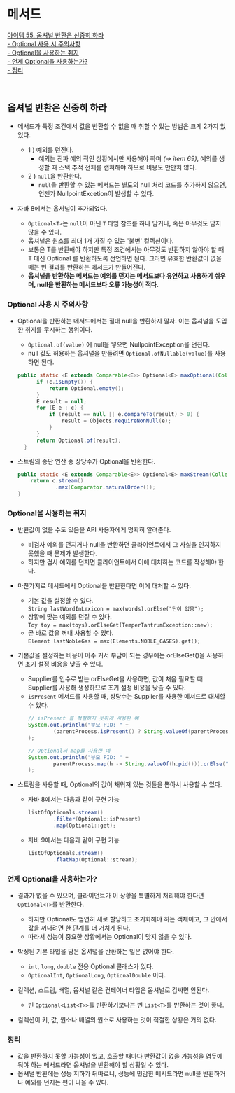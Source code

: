 # 메서드

[아이템 55. 옵셔널 반환은 신중히 하라](#옵셔널-반환은-신중히-하라)  
[- Optional 사용 시 주의사항](#optional-사용-시-주의사항)  
[- Optional을 사용하는 취지](#optional을-사용하는-취지)  
[- 언제 Optional을 사용하는가?](#언제-optional을-사용하는가)  
[- 정리](#정리)  

<br>

## 옵셔널 반환은 신중히 하라
- 메서드가 특정 조건에서 값을 반환할 수 없을 때 취할 수 있는 방법은 크게 2가지 있었다.  
  - 1  ) 예외를 던진다.
    - 예외는 진짜 예외 적인 상황에서만 사용해야 하며 _(→ item 69)_, 예외를 생성할 때 스택 추적 전체를 캡쳐해야 하므로 비용도 만만치 않다.
  - 2  ) `null`을 반환한다.
    - `null`을 반환할 수 있는 메서드는 별도의 null 처리 코드를 추가하지 않으면, 언젠가 NullpointExcetion이 발생할 수 있다.

- 자바 8에서는 옵셔널이 추가되었다.
  - `Optional<T>`는 `null`이 아닌 `T` 타임 참조를 하나 담거나, 혹은 아무것도 담지 않을 수 있다.
  - 옵셔널은 원소를 최대 1개 가질 수 있는 '불변' 컬렉션이다.
  - 보통은 T를 반환해야 하지만 특정 조건에서는 아무것도 반환하지 않아야 할 때 T 대신 Optional<T> 를 반환하도록 선언하면 된다. 
    그러면 유효한 반환값이 없을 때는 빈 결과를 반환하는 메서드가 만들어진다.
  - **옵셔널을 반환하는 메서드는 예외를 던지는 메서드보다 유연하고 사용하기 쉬우며, null을 반환하는 메서드보다 오류 가능성이 적다.**


### Optional 사용 시 주의사항
- Optional을 반환하는 메서드에서는 절대 null을 반환하지 말자. 이는 옵셔널을 도입한 취지를 무시하는 행위이다.
  - `Optional.of(value)` 에 null을 넣으면 NullpointException을 던진다.
  - null 값도 허용하는 옵셔널을 만들려면 `Optional.ofNullable(value)`를 사용하면 된다.
  ```java
  public static <E extends Comparable<E>> Optional<E> maxOptional(Collection<E> c) {
        if (c.isEmpty()) {
            return Optional.empty();
        }
        E result = null;
        for (E e : c) {
            if (result == null || e.compareTo(result) > 0) {
                result = Objects.requireNonNull(e);
            }
        }
        return Optional.of(result);
    }
  ```

- 스트림의 종단 연산 중 상당수가 Optional을 반환한다.
  ```java
  public static <E extends Comparable<E>> Optional<E> maxStream(Collection<E> c) {
      return c.stream()
              .max(Comparator.naturalOrder());
  }
  ```


### Optional을 사용하는 취지
- 반환값이 없을 수도 있음을 API 사용자에게 명확히 알려준다.
  - 비검사 예외를 던지거나 null을 반환하면 클라이언트에서 그 사실을 인지하지 못했을 때 문제가 발생한다.
  - 하지만 검사 예외를 던지면 클라이언트에서 이에 대처하는 코드를 작성해야 한다.

- 마찬가지로 메서드에서 Optional을 반환한다면 이에 대처할 수 있다.
  - 기본 값을 설정할 수 있다.  
    `String lastWordInLexicon = max(words).orElse("단어 없음");`
  - 상황에 맞는 예외를 던질 수 있다.  
    `Toy toy = max(toys).orElseGet(TemperTantrumException::new);`
  - 곧 바로 값을 꺼내 사용할 수 있다.  
    `Element lastNobleGas = max(Elements.NOBLE_GASES).get();`
 
- 기본값을 설정하는 비용이 아주 커서 부담이 되는 경우에는 orElseGet()을 사용하면 초기 설정 비용을 낮출 수 있다. 
  - Supplier<T>를 인수로 받는 orElseGet을 사용하면, 값이 처음 필요할 때 Supplier<T>를 사용해 생성하므로 초기 설정 비용을 낮출 수 있다.
  - `isPresent` 메서드를 사용할 때, 상당수는 Supplier<T>를 사용한 메서드로 대체할 수 있다.
    ```java
    // isPresent 를 적절하지 못하게 사용한 예
    System.out.println("부모 PID: " +
            (parentProcess.isPresent() ? String.valueOf(parentProcess.get().pid()) : "N/A")
    );

    // Optional의 map를 사용한 예
    System.out.println("부모 PID: " +
            parentProcess.map(h -> String.valueOf(h.pid())).orElse("N/A")
    );
    ```
    
- 스트림을 사용할 때, Optional의 값이 채워져 있는 것들을 뽑아서 사용할 수 있다.
  - 자바 8에서는 다음과 같이 구현 가능
    ```java
    listOfOptionals.stream()
            .filter(Optional::isPresent)
            .map(Optional::get);
    ```
  - 자바 9에서는 다음과 같이 구현 가능
    ```java
    listOfOptionals.stream()
            .flatMap(Optional::stream);
    ```


### 언제 Optional을 사용하는가?

- 결과가 없을 수 있으며, 클라이언트가 이 상황을 특별하게 처리해야 한다면 `Optional<T>`를 반환한다.
  - 하지만 Optional도 엄연히 새로 할당하고 초기화해야 하는 객체이고, 그 안에서 값을 꺼내려면 한 단계를 더 거치게 된다.
  - 따라서 성능이 중요한 상황에서는 Optional이 맞지 않을 수 있다.

- 박싱된 기본 타입을 담은 옵셔널을 반환하는 일은 없어야 한다.
  - `int`, `long`, `double` 전용 Optional 클래스가 있다.
  - `OptionalInt`, `OptionalLong`, `OptionalDouble` 이다.

- 컬렉션, 스트림, 배열, 옵셔널 같은 컨테이너 타입은 옵셔널로 감싸면 안된다.
  - 빈 `Optional<List<T>>`를 반환하기보다는 빈 `List<T>`를 반환하는 것이 좋다.

- 컬렉션이 키, 값, 원소나 배열의 원소로 사용하는 것이 적절한 상황은 거의 없다.


### 정리
- 값을 반환하지 못할 가능성이 있고, 호출할 때마다 반환값이 없을 가능성을 염두에 둬야 하는 메서드라면 옵셔널을 반환해야 할 상황일 수 있다.
- 옵셔널 반환에는 성능 저하가 뒤따르니, 성능에 민감한 메서드라면 null을 반환하거나 예외를 던지는 편이 나을 수 있다. 



<br>
